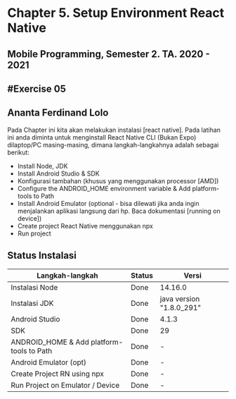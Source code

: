# Chapter 5. Setup Environment React Native

## Mobile Programming, Semester 2. TA. 2020 - 2021

## #Exercise 05
## Ananta Ferdinand Lolo

Pada Chapter ini kita akan melakukan instalasi [react native]. Pada latihan ini anda diminta untuk menginstall React Native CLI (Bukan Expo) dilaptop/PC masing-masing, dimana langkah-langkahnya adalah sebagai berikut:

- Install Node, JDK
- Install Android Studio & SDK
- Konfigurasi tambahan (khusus yang menggunakan processor [AMD])
- Configure the ANDROID_HOME environment variable & Add platform-tools to Path
- Install Android Emulator (optional - bisa dilewati jika anda ingin menjalankan aplikasi langsung dari hp. Baca dokumentasi [running on device])
- Create project React Native menggunakan npx
- Run project

## Status Instalasi

| Langkah-langkah                           | Status | Versi                      |
| ----------------------------------------- | ------ | -------------------------  |
| Instalasi Node                            |  Done  | 14.16.0                    |
| Instalasi JDK                             |  Done  | java version "1.8.0_291"   |
| Android Studio                            |  Done  | 4.1.3                      |
| SDK                                       |  Done  | 29                         |
| ANDROID_HOME & Add platform-tools to Path |  Done  | -                          |
| Android Emulator (opt)                    |  Done  | -                          |
| Create Project RN using npx               |  Done  | -                          |
| Run Project on Emulator / Device          |  Done  | -                          |

